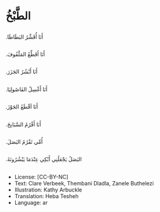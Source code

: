 # الطَّبْخُ

##
.أَنَا أُقَشِّرُ البَطَاطَا

##
.أَنَا أَقَطِّعُ المَلْفُوفَ

##
.أَنَا أَبْشُرُ الجَزَرَ

##
.أَنَا أَغْسِلُ الفَاصُولِيَا

##
.أَنَا أقْطَعُ الجَوْزَ

##
.أَنَا أَفْرُمُ السَّبَانِخَ

##
.أُمِّي تَفْرُمُ البَصَلَ

##
.البَصَلُ يَجْعَلُنِي أَبْكِي عِنْدَمَا يَبْشُرُونَهُ

##
* License: [CC-BY-NC]
* Text: Clare Verbeek, Thembani Dladla, Zanele Buthelezi
* Illustration: Kathy Arbuckle
* Translation: Heba Tesheh
* Language: ar
